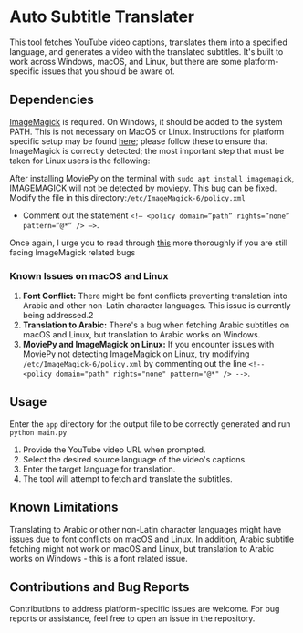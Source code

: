 # Auto Subtitle Translater

This tool fetches YouTube video captions, translates them into a specified language, and generates a video with the translated subtitles. It's built to work across Windows, macOS, and Linux, but there are some platform-specific issues that you should be aware of.

## Dependencies

[ImageMagick](https://imagemagick.org/) is required. On Windows, it should be added to the system PATH. This is not necessary on MacOS or Linux. Instructions for platform specific setup may be found [here](https://moviepy-tburrows13.readthedocs.io/en/improve-docs/install.html); please follow these to ensure that ImageMagick is correctly detected; the most important step that must be taken for Linux users is the following:

After installing MoviePy on the terminal with `sudo apt install imagemagick`, IMAGEMAGICK will not be detected by moviepy. This bug can be fixed. 
Modify the file in this directory:`/etc/ImageMagick-6/policy.xml`
- Comment out the statement `<!– <policy domain=”path” rights=”none” pattern=”@*” /> –>`.

Once again, I urge you to read through [this](https://moviepy-tburrows13.readthedocs.io/en/improve-docs/install.html) more thoroughly if you are still facing ImageMagick related bugs

### Known Issues on macOS and Linux
1. **Font Conflict:** There might be font conflicts preventing translation into Arabic and other non-Latin character languages. This issue is currently being addressed.2
2. **Translation to Arabic:** There's a bug when fetching Arabic subtitles on macOS and Linux, but translation to Arabic works on Windows.
3. **MoviePy and ImageMagick on Linux:** If you encounter issues with MoviePy not detecting ImageMagick on Linux, try modifying `/etc/ImageMagick-6/policy.xml` by commenting out the line `<!-- <policy domain="path" rights="none" pattern="@*" /> -->`.

## Usage
Enter the `app` directory for the output file to be correctly generated and run `python main.py`

1. Provide the YouTube video URL when prompted.
2. Select the desired source language of the video's captions.
3. Enter the target language for translation.
4. The tool will attempt to fetch and translate the subtitles. 

## Known Limitations
Translating to Arabic or other non-Latin character languages might have issues due to font conflicts on macOS and Linux. In addition, Arabic subtitle fetching might not work on macOS and Linux, but translation to Arabic works on Windows - this is a font related issue.

## Contributions and Bug Reports
Contributions to address platform-specific issues are welcome. For bug reports or assistance, feel free to open an issue in the repository.
